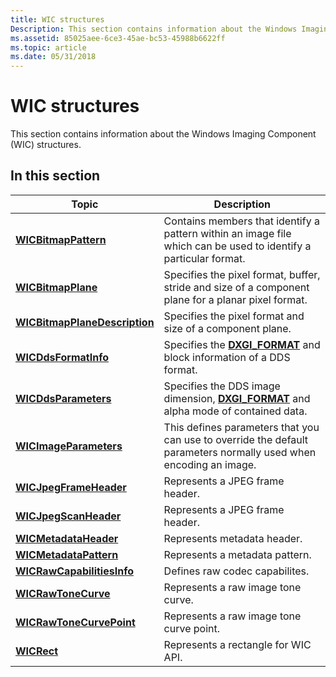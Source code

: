 ```yaml
---
title: WIC structures
Description: This section contains information about the Windows Imaging Component (WIC) structures.
ms.assetid: 85025aee-6ce3-45ae-bc53-45988b6622ff
ms.topic: article
ms.date: 05/31/2018
---
```


# WIC structures

This section contains information about the Windows Imaging Component (WIC) structures.

## In this section



| Topic                                                                          | Description                                                                                                                   |
|--------------------------------------------------------------------------------|-------------------------------------------------------------------------------------------------------------------------------|
| [**WICBitmapPattern**](/windows/desktop/api/Wincodec/ns-wincodec-wicbitmappattern)<br/>             | Contains members that identify a pattern within an image file which can be used to identify a particular format.<br/>   |
| [**WICBitmapPlane**](/windows/desktop/api/Wincodec/ns-wincodec-wicbitmapplane)<br/>                            | Specifies the pixel format, buffer, stride and size of a component plane for a planar pixel format.<br/>                |
| [**WICBitmapPlaneDescription**](/windows/desktop/api/Wincodec/ns-wincodec-wicbitmapplanedescription)<br/>      | Specifies the pixel format and size of a component plane.<br/>                                                          |
| [**WICDdsFormatInfo**](/windows/desktop/api/Wincodec/ns-wincodec-wicddsformatinfo)<br/>                        | Specifies the [**DXGI\_FORMAT**](/windows/desktop/api/dxgiformat/ne-dxgiformat-dxgi_format) and block information of a DDS format.<br/>                  |
| [**WICDdsParameters**](/windows/desktop/api/Wincodec/ns-wincodec-wicddsparameters)<br/>                        | Specifies the DDS image dimension, [**DXGI\_FORMAT**](/windows/desktop/api/dxgiformat/ne-dxgiformat-dxgi_format) and alpha mode of contained data.<br/>  |
| [**WICImageParameters**](/windows/desktop/api/Wincodec/ns-wincodec-wicimageparameters)<br/>                    | This defines parameters that you can use to override the default parameters normally used when encoding an image. <br/> |
| [**WICJpegFrameHeader**](/windows/desktop/api/wincodec/ns-wincodec-wicjpegframeheader)<br/>                    | Represents a JPEG frame header.<br/>                                                                                    |
| [**WICJpegScanHeader**](/windows/desktop/api/wincodec/ns-wincodec-wicjpegscanheader)<br/>                      | Represents a JPEG frame header.<br/>                                                                                    |
| [**WICMetadataHeader**](/windows/desktop/api/Wincodecsdk/ns-wincodecsdk-wicmetadataheader)<br/>           | Represents metadata header.<br/>                                                                                        |
| [**WICMetadataPattern**](/windows/desktop/api/Wincodecsdk/ns-wincodecsdk-wicmetadatapattern)<br/>         | Represents a metadata pattern.<br/>                                                                                     |
| [**WICRawCapabilitiesInfo**](/windows/desktop/api/Wincodec/ns-wincodec-wicrawcapabilitiesinfo)<br/> | Defines raw codec capabilites.<br/>                                                                                     |
| [**WICRawToneCurve**](/windows/desktop/api/Wincodec/ns-wincodec-wicrawtonecurve)<br/>               | Represents a raw image tone curve.<br/>                                                                                 |
| [**WICRawToneCurvePoint**](/windows/desktop/api/Wincodec/ns-wincodec-wicrawtonecurvepoint)<br/>     | Represents a raw image tone curve point.<br/>                                                                           |
| [**WICRect**](/windows/desktop/api/Wincodec/ns-wincodec-wicrect)<br/>                               | Represents a rectangle for WIC API.<br/>                                                                                |



 

 

